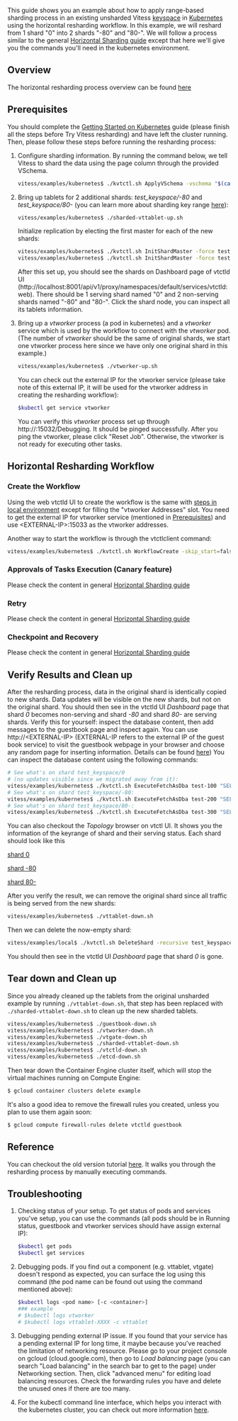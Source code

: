 This guide shows you an example about how to apply range-based sharding
process in an existing unsharded Vitess [keyspace](http://vitess.io/overview/concepts.html#keyspace)
in [Kubernetes](http://kubernetes.io/) using the horizontal resharding workflow.
In this example, we will reshard from 1 shard "0" into 2 shards "-80" and "80-".
We will follow a process similar to the general
[Horizontal Sharding guide](http://vitess.io/user-guide/horizontal-sharding-workflow.html)
except that here we'll give you the commands you'll need in the kubernetes
environment.

## Overview
The horizontal resharding process overview can be found
[here](http://vitess.io/user-guide/horizontal-sharding-workflow.html#overview) 

## Prerequisites

You should complete the [Getting Started on Kubernetes](http://vitess.io/getting-started/)
guide (please finish all the steps before Try Vitess resharding) and have left
the cluster running. Then, please follow these steps before running the
resharding process:

1.  Configure sharding information. By running the command below, we tell
    Vitess to shard the data using the page column through the provided VSchema.

    ``` sh
    vitess/examples/kubernetes$ ./kvtctl.sh ApplyVSchema -vschema "$(cat vschema.json)" test_keyspace
    ```

1.  Bring up tablets for 2 additional shards:  *test_keyspace/-80* and
    *test_keyspace/80-* (you can learn more about sharding key range
    [here](http://vitess.io/user-guide/sharding.html#key-ranges-and-partitions)):

    ``` sh
    vitess/examples/kubernetes$ ./sharded-vttablet-up.sh
    ```

    Initialize replication by electing the first master for each of the new shards:

    ``` sh
    vitess/examples/kubernetes$ ./kvtctl.sh InitShardMaster -force test_keyspace/-80 test-200
    vitess/examples/kubernetes$ ./kvtctl.sh InitShardMaster -force test_keyspace/80- test-300
    ```

    After this set up, you should see the shards on Dashboard page of vtctld UI
    (http://localhost:8001/api/v1/proxy/namespaces/default/services/vtctld:web).
    There should be 1 serving shard named "0" and 2 non-serving shards named
    "-80" and "80-". Click the shard node, you can inspect all its tablets
    information.

1.  Bring up a *vtworker* process (a pod in kubernetes) and a *vtworker* service
    which is used by the workflow to connect with the *vtworker* pod. (The
    number of *vtworker* should be the same of original shards, we start one
    vtworker process here since we have only one original shard in this example.)

    ``` sh
    vitess/examples/kubernetes$ ./vtworker-up.sh
    ```

    You can check out the external IP for the vtworker service (please take note
    of this external IP, it will be used for the vtworker address in creating
    the resharding workflow):

    ``` sh
    $kubectl get service vtworker
    ```

    You can verify this *vtworker* process set up through http://<EXTERNAL-IP>:15032/Debugging.
    It should be pinged successfully. After you ping the vtworker, please click
    "Reset Job". Otherwise, the vtworker is not ready for executing other tasks.

## Horizontal Resharding Workflow
### Create the Workflow
Using the web vtctld UI to create the workflow is the same with [steps in local
environment](http://vitess.io/user-guide/horizontal-sharding-workflow.html#create-the-workflow)
except for filling the "vtworker Addresses" slot. You need to get the external
IP for vtworker service (mentioned in
[Prerequisites](sharding-kubernetes-workflow.html#prerequisites)) and use
\<EXTERNAL-IP\>:15033 as the vtworker addresses.

Another way to start the workflow is through the vtctlclient command:

``` sh
vitess/examples/kubernetes$ ./kvtctl.sh WorkflowCreate -skip_start=false horizontal_resharding -keyspace=test_keyspace -vtworkers=<EXTERNAL-IP>:15033 -enable_approvals=true
```

### Approvals of Tasks Execution (Canary feature)
Please check the content in general 
[Horizontal Sharding guide](http://vitess.io/user-guide/horizontal-sharding-workflow.html#approvals-of-tasks-execution-canary-feature)

### Retry
Please check the content in general 
[Horizontal Sharding guide](http://vitess.io/user-guide/horizontal-sharding-workflow.html#retry)

### Checkpoint and Recovery
Please check the content in general 
[Horizontal Sharding guide](http://vitess.io/user-guide/horizontal-sharding-workflow.html#checkpoint-and-recovery)

## Verify Results and Clean up
After the resharding process, data in the original shard is identically copied
to new shards. Data updates will be visible on the new shards, but not on the
original shard. You should then see in the vtctld UI *Dashboard* page that shard
*0* becomes non-serving and shard *-80* and shard *80-* are serving shards.
Verify this for yourself: inspect the database content,
then add messages to the guestbook page and inspect again. You can use
http://\<EXTERNAL-IP\> (EXTERNAL-IP refers to the external IP of the guest book
service) to visit the guestbook webpage in your browser and choose any random
page for inserting information. Details can be found
[here](http://vitess.io/getting-started/#test-your-cluster-with-a-client-app))
You can inspect the database content using the following commands:

``` sh
# See what's on shard test_keyspace/0
# (no updates visible since we migrated away from it):
vitess/examples/kubernetes$ ./kvtctl.sh ExecuteFetchAsDba test-100 "SELECT * FROM messages"
# See what's on shard test_keyspace/-80:
vitess/examples/kubernetes$ ./kvtctl.sh ExecuteFetchAsDba test-200 "SELECT * FROM messages"
# See what's on shard test_keyspace/80-:
vitess/examples/kubernetes$ ./kvtctl.sh ExecuteFetchAsDba test-300 "SELECT * FROM messages"
```

You can also checkout the *Topology* browser on vtctl UI. It shows you the
information of the keyrange of shard and their serving status. Each shard
should look like this

[shard 0](https://cloud.githubusercontent.com/assets/23492389/24313876/072f61e6-109c-11e7-938a-23b8398958aa.png)

[shard -80](https://cloud.githubusercontent.com/assets/23492389/24313813/bd11c824-109b-11e7-83d4-cca3f6093360.png)

[shard 80-](https://cloud.githubusercontent.com/assets/23492389/24313743/7f9ae1c4-109b-11e7-997a-774f4f16e473.png)

After you verify the result, we can remove the
original shard since all traffic is being served from the new shards:

``` sh
vitess/examples/kubernetes$ ./vttablet-down.sh
```

Then we can delete the now-empty shard:

``` sh
vitess/examples/local$ ./kvtctl.sh DeleteShard -recursive test_keyspace/0
```

You should then see in the vtctld UI *Dashboard* page that shard *0* is gone.

## Tear down and Clean up

Since you already cleaned up the tablets from the original unsharded example by
running `./vttablet-down.sh`, that step has been replaced with
`./sharded-vttablet-down.sh` to clean up the new sharded tablets.

``` sh
vitess/examples/kubernetes$ ./guestbook-down.sh
vitess/examples/kubernetes$ ./vtworker-down.sh
vitess/examples/kubernetes$ ./vtgate-down.sh
vitess/examples/kubernetes$ ./sharded-vttablet-down.sh
vitess/examples/kubernetes$ ./vtctld-down.sh
vitess/examples/kubernetes$ ./etcd-down.sh
```

Then tear down the Container Engine cluster itself, which will stop the virtual machines running on Compute Engine:

``` sh
$ gcloud container clusters delete example
```

It's also a good idea to remove the firewall rules you created, unless you plan to use them again soon:

``` sh
$ gcloud compute firewall-rules delete vtctld guestbook
```

## Reference
You can checkout the old version tutorial [here](http://vitess.io/user-guide/sharding-kubernetes.html).
It walks you through the resharding process by manually executing commands.

## Troubleshooting
1.  Checking status of your setup. To get status of pods and services you've
    setup, you can use the commands (all pods should be in Running status,
    guestbook and vtworker services should have assign external IP):

    ``` sh
    $kubectl get pods
    $kubectl get services
    ```

1.  Debugging pods. If you find out a component (e.g. vttablet, vtgate) doesn't
    respond as expected, you can surface the log using this command (the pod
    name can be found out using the command mentioned above):

    ``` sh
    $kubectl logs <pod name> [-c <container>]
    ### example
    # $kubectl logs vtworker
    # $kubectl logs vttablet-XXXX -c vttablet
    ```

1.  Debugging pending external IP issue. If you found that your service has a
    pending external IP for long time, it maybe because you've reached the
    limitation of networking resource. Please go to your project console on
    gcloud (cloud.google.com), then go to *Load balancing* page (you can search
    "Load balancing" in the search bar to get to the page) under Networking
    section. Then, click "advanced menu" for editing load balancing resources.
    Check the forwarding rules you have and delete the unused ones if there are
    too many.

1.  For the kubectl command line interface, which helps you interact
    with the kubernetes cluster, you can check out more information
    [here](https://kubernetes.io/docs/user-guide/kubectl-overview).
